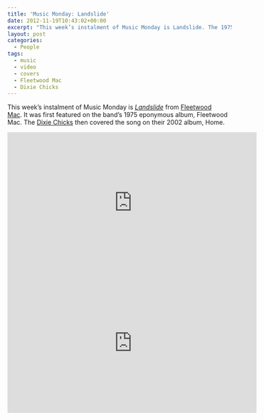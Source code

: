 ```yaml
---
title: 'Music Monday: Landslide'
date: 2012-11-19T10:43:02+00:00
excerpt: "This week’s instalment of Music Monday is Landslide. The 1975 Fleetwood Mac original and a 2002 cover by the Dixie Chicks."
layout: post
categories:
  - People
tags:
  - music
  - video
  - covers
  - Fleetwood Mac
  - Dixie Chicks
---
```

This week&#8217;s instalment of Music Monday is _[Landslide](http://en.wikipedia.org/wiki/Landslide_(song))_ from [Fleetwood Mac](http://www.fleetwoodmac.com/). It was first featured on the band&#8217;s 1975 eponymous album, Fleetwood Mac. The [Dixie Chicks](http://www.dixiechicks.com/) then covered the song on their 2002 album, Home.

<div class="video-container">
	<iframe width="560" height="315" src="https://www.youtube.com/embed/WM7-PYtXtJM" frameborder="0" allowfullscreen></iframe>
</div>

<div class="video-container">
	<iframe width="560" height="315" src="https://www.youtube.com/embed/J4_wXPZ1Bnk" frameborder="0" allowfullscreen></iframe>
</div>